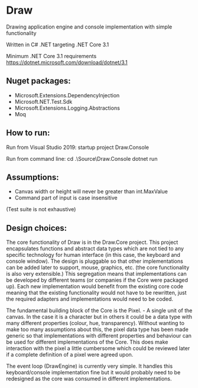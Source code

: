 # Draw
Drawing application engine and console implementation with simple functionality

Written in C# .NET targeting .NET Core 3.1

Minimum .NET Core 3.1 requirements
https://dotnet.microsoft.com/download/dotnet/3.1

## Nuget packages:
- Microsoft.Extensions.DependencyInjection
- Microsoft.NET.Test.Sdk
- Microsoft.Extensions.Logging.Abstractions
- Moq
  
## How to run:  
Run from Visual Studio 2019: 
startup project Draw.Console

Run from command line:
cd .\Source\Draw.Console
dotnet run
  
## Assumptions:
- Canvas width or height will never be greater than int.MaxValue
- Command part of input is case insensitive

(Test suite is not exhaustive)

  
## Design choices:  
The core functionality of Draw is in the Draw.Core project. This project encapsulates functions and abstract data types
which are not tied to any specific technology for human interface (in this case, the keyboard and console window). The design is pluggable so that other implementations can be added later to support, mouse, graphics, etc. (the core  functionality is also very extensible.)  This segregation means that implementations can be developed by different teams (or companies if the Core were packaged up). 
Each new implementation would benefit from the existing core code meaning that the existing functionality would not have to be rewritten, just the required adapters and implementations would need to be coded.

The fundamental building block of the Core is the Pixel. - A single unit of the canvas. In the case it is a character but in 
others it could be a data type with many different properties (colour, hue, transparency).
Without wanting to make too many assumptions about this, the pixel data type has been made generic so that implementations 
with different properties and behaviour can be used for different implementations of the Core. This does make interaction 
with the pixel a little cumbersome which could be reviewed later if a complete definition of a pixel were agreed upon.

The event loop (DrawEngine) is currently very simple. It handles this keyboard/console implementation fine but it would 
probably need to be redesigned as the core was consumed in different implementations.

